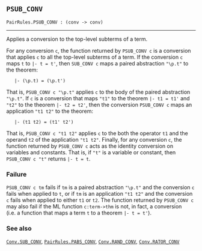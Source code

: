 ## `PSUB_CONV`

``` hol4
PairRules.PSUB_CONV : (conv -> conv)
```

------------------------------------------------------------------------

Applies a conversion to the top-level subterms of a term.

For any conversion `c`, the function returned by `PSUB_CONV c` is a
conversion that applies `c` to all the top-level subterms of a term. If
the conversion `c` maps `t` to `|- t = t'`, then `SUB_CONV c` maps a
paired abstraction `"\p.t"` to the theorem:

``` hol4
   |- (\p.t) = (\p.t')
```

That is, `PSUB_CONV c "\p.t"` applies `c` to the body of the paired
abstraction `"\p.t"`. If `c` is a conversion that maps `"t1"` to the
theorem `|- t1 = t1'` and `"t2"` to the theorem `|- t2 = t2'`, then the
conversion `PSUB_CONV c` maps an application `"t1 t2"` to the theorem:

``` hol4
   |- (t1 t2) = (t1' t2')
```

That is, `PSUB_CONV c "t1 t2"` applies `c` to the both the operator `t1`
and the operand `t2` of the application `"t1 t2"`. Finally, for any
conversion `c`, the function returned by `PSUB_CONV c` acts as the
identity conversion on variables and constants. That is, if `"t"` is a
variable or constant, then `PSUB_CONV c "t"` returns `|- t = t`.

### Failure

`PSUB_CONV c tm` fails if `tm` is a paired abstraction `"\p.t"` and the
conversion `c` fails when applied to `t`, or if `tm` is an application
`"t1 t2"` and the conversion `c` fails when applied to either `t1` or
`t2`. The function returned by `PSUB_CONV c` may also fail if the ML
function `c:term->thm` is not, in fact, a conversion (i.e. a function
that maps a term `t` to a theorem `|- t = t'`).

### See also

[`Conv.SUB_CONV`](#Conv.SUB_CONV),
[`PairRules.PABS_CONV`](#PairRules.PABS_CONV),
[`Conv.RAND_CONV`](#Conv.RAND_CONV),
[`Conv.RATOR_CONV`](#Conv.RATOR_CONV)
